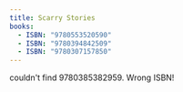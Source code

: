 ```yaml
---
title: Scarry Stories
books:
  - ISBN: "9780553520590"
  - ISBN: "9780394842509"
  - ISBN: "9780307157850"
---
```

couldn't find 9780385382959. Wrong ISBN!